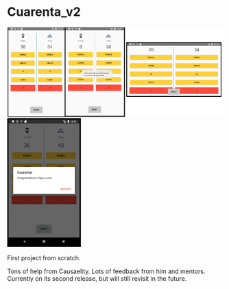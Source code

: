 # Cuarenta_v2
![preview](/Images/Cuarenta.jpg)
![preview](/Images/AlertDialog.png)

First project from scratch.

Tons of help from Causaelity. 
Lots of feedback from him and mentors. 
Currently on its second release, but will still revisit in the future. 
